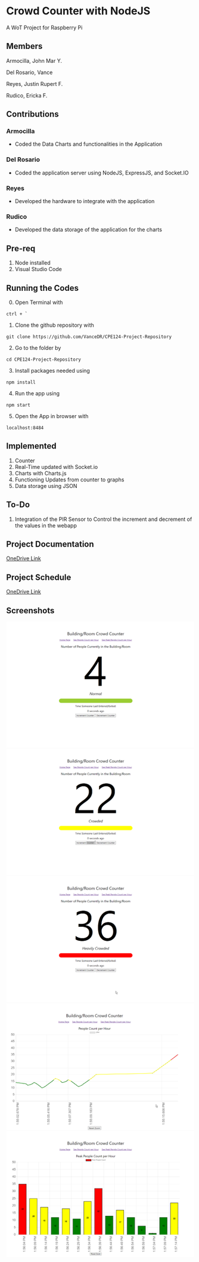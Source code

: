 # Crowd Counter with NodeJS

A WoT Project for Raspberry Pi

## Members

Armocilla, John Mar Y.

Del Rosario, Vance

Reyes, Justin Rupert F.

Rudico, Ericka F. 

## Contributions
### Armocilla
- Coded the Data Charts and functionalities in the Application

### Del Rosario
- Coded the application server using NodeJS, ExpressJS, and Socket.IO

### Reyes
- Developed the hardware to integrate with the application

### Rudico
- Developed the data storage of the application for the charts

## Pre-req
1. Node installed
2. Visual Studio Code

## Running the Codes
0. Open Terminal with 
```
ctrl + `
```
1. Clone the github repository with 
```
git clone https://github.com/VanceDR/CPE124-Project-Repository
```
2. Go to the folder by 
```
cd CPE124-Project-Repository
```
3. Install packages needed using 
```
npm install
```
4. Run the app using 
```
npm start
```
5. Open the App in browser with
```
localhost:8484
```


## Implemented
1. Counter
2. Real-Time updated with Socket.io
3. Charts with Charts.js
4. Functioning Updates from counter to graphs
5. Data storage using JSON

## To-Do
1. Integration of the PIR Sensor to Control the increment and decrement of the values in the webapp

## Project Documentation
[OneDrive Link](https://mymailmapuaedu-my.sharepoint.com/:w:/g/personal/videlrosario_mymail_mapua_edu_ph/EdGDAzNAJyhJtPPZHuMnM1sBnb4RF5dcNqwkgaTv3eMpMw?e=CTHhUd
)

## Project Schedule
[OneDrive Link]()

## Screenshots
![Main Page State 1](docs/ui1.png)
![Main Page State 2](docs/ui2.png)
![Main Page State 3](docs/ui3.png)
![People Count](docs/ui4.png)
![Peak People Count](docs/ui5.png)
